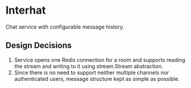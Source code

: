 # Interhat

Chat service with configurable message history.

## Design Decisions

1. Service opens one Redis connection for a room and supports reading the stream and writing to it
   using stream.Stream abstraction.
2. Since there is no need to support neither multiple channels nor authenticated users, message structure
   kept as simple as possible.
